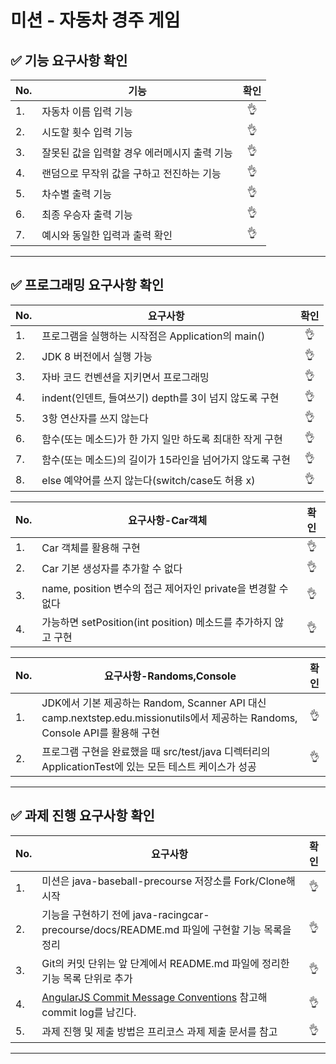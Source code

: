 # 미션 - 자동차 경주 게임

## ✅ 기능 요구사항 확인
|No.|기능|확인|
|---|---|:---:|
|1.|자동차 이름 입력 기능|👌|
|2.|시도할 횟수 입력 기능|👌|
|3.|잘못된 값을 입력할 경우 에러메시지 출력 기능|👌|
|4.|랜덤으로 무작위 값을 구하고 전진하는 기능|👌|
|5.|차수별 출력 기능|👌|
|6.|최종 우승자 출력 기능|👌|
|7.|예시와 동일한 입력과 출력 확인|👌|
*** 
   
## ✅ 프로그래밍 요구사항 확인
|No.|요구사항|확인|
|---|---|:---:|
|1.|프로그램을 실행하는 시작점은 Application의 main()|👌|
|2.|JDK 8 버전에서 실행 가능|👌|
|3.|자바 코드 컨벤션을 지키면서 프로그래밍|👌|
|4.|indent(인덴트, 들여쓰기) depth를 3이 넘지 않도록 구현|👌|
|5.|3항 연산자를 쓰지 않는다|👌|
|6.|함수(또는 메소드)가 한 가지 일만 하도록 최대한 작게 구현|👌|
|7.|함수(또는 메소드)의 길이가 15라인을 넘어가지 않도록 구현|👌|
|8.|else 예약어를 쓰지 않는다(switch/case도 허용 x)|👌|
  
|No.|요구사항-Car객체|확인|
|---|---|:---:|
|1.|Car 객체를 활용해 구현|👌|
|2.|Car 기본 생성자를 추가할 수 없다|👌|
|3.|name, position 변수의 접근 제어자인 private을 변경할 수 없다|👌|
|4.|가능하면 setPosition(int position) 메소드를 추가하지 않고 구현|👌|
  
|No.|요구사항-Randoms,Console|확인|
|---|---|:---:|
|1.|JDK에서 기본 제공하는 Random, Scanner API 대신 camp.nextstep.edu.missionutils에서 제공하는 Randoms, Console API를 활용해 구현|👌|
|2.|프로그램 구현을 완료했을 때 src/test/java 디렉터리의 ApplicationTest에 있는 모든 테스트 케이스가 성공|👌|
*** 
  
## ✅ 과제 진행 요구사항 확인
|No.|요구사항|확인|
|---|---|:---:|
|1.|미션은 java-baseball-precourse 저장소를 Fork/Clone해 시작|👌|
|2.|기능을 구현하기 전에 java-racingcar-precourse/docs/README.md 파일에 구현할 기능 목록을 정리|👌|
|3.|Git의 커밋 단위는 앞 단계에서 README.md 파일에 정리한 기능 목록 단위로 추가|👌|
|4.| [AngularJS Commit Message Conventions](https://gist.github.com/stephenparish/9941e89d80e2bc58a153) 참고해 commit log를 남긴다.|👌|
|5.|과제 진행 및 제출 방법은 프리코스 과제 제출 문서를 참고|👌|
*** 
